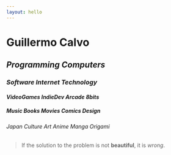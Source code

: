 ```yaml
---
layout: hello
---
```


# Guillermo Calvo

## *Programming* *Computers*

### *Software* *Internet* *Technology*

#### *VideoGames* *IndieDev* *Arcade* *8bits*

##### *Music* *Books* *Movies* *Comics* *Design*

###### *Japan* *Culture* *Art* *Anime* *Manga* *Origami*

> If the solution to the problem is not **beautiful**, it is *wrong*.
